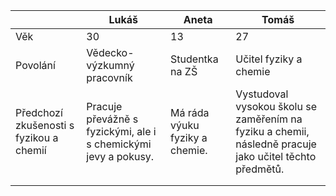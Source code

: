 |          | Lukáš                      | Aneta            | Tomáš                  |
|----------|----------------------------|------------------|------------------------|
| Věk      | 30                         | 13               | 27                     |
| Povolání | Vědecko-výzkumný pracovník | Studentka na ZŠ  | Učitel fyziky a chemie |
| Předchozí zkušenosti s fyzikou a chemií | Pracuje převážně s fyzickými, ale i s chemickými jevy a pokusy. | Má ráda výuku fyziky a chemie. | Vystudoval vysokou školu se zaměřením na fyziku a chemii, následně pracuje jako učitel těchto předmětů. |
|          |                            |                  |                        |
|          |                            |                  |                        |
